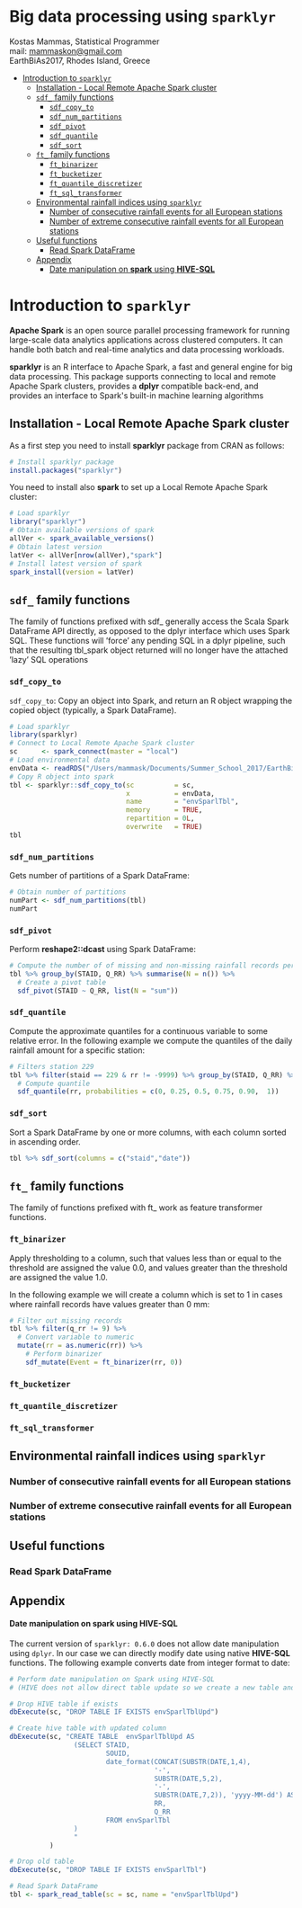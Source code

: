 Big data processing using `sparklyr` <br>
================
Kostas Mammas, Statistical Programmer <br> mail: <mammaskon@gmail.com> <br>
EarthBiAs2017, Rhodes Island, Greece

-   [Introduction to `sparklyr`](#introduction-to-sparklyr)
    -   [Installation - Local Remote Apache Spark cluster](#installation---local-remote-apache-spark-cluster)
    -   [`sdf_` family functions](#sdf_-family-functions)
        -   [`sdf_copy_to`](#sdf_copy_to)
        -   [`sdf_num_partitions`](#sdf_num_partitions)
        -   [`sdf_pivot`](#sdf_pivot)
        -   [`sdf_quantile`](#sdf_quantile)
        -   [`sdf_sort`](#sdf_sort)
    -   [`ft_` family functions](#ft_-family-functions)
        -   [`ft_binarizer`](#ft_binarizer)
        -   [`ft_bucketizer`](#ft_bucketizer)
        -   [`ft_quantile_discretizer`](#ft_quantile_discretizer)
        -   [`ft_sql_transformer`](#ft_sql_transformer)
    -   [Environmental rainfall indices using `sparklyr`](#environmental-rainfall-indices-using-sparklyr)
        -   [Number of consecutive rainfall events for all European stations](#number-of-consecutive-rainfall-events-for-all-european-stations)
        -   [Number of extreme consecutive rainfall events for all European stations](#number-of-extreme-consecutive-rainfall-events-for-all-european-stations)
    -   [Useful functions](#useful-functions)
        -   [Read Spark DataFrame](#read-spark-dataframe)
    -   [Appendix](#appendix)
        -   [Date manipulation on **spark** using **HIVE-SQL**](#date-manipulation-on-spark-using-hive-sql)

Introduction to `sparklyr`
==========================

**Apache Spark** is an open source parallel processing framework for running large-scale data analytics applications across clustered computers. It can handle both batch and real-time analytics and data processing workloads.

**sparklyr** is an R interface to Apache Spark, a fast and general engine for big data processing. This package supports connecting to local and remote Apache Spark clusters, provides a **dplyr** compatible back-end, and provides an interface to Spark's built-in machine learning algorithms

Installation - Local Remote Apache Spark cluster
------------------------------------------------

As a first step you need to install **sparklyr** package from CRAN as follows:

``` r
# Install sparklyr package
install.packages("sparklyr")
```

You need to install also **spark** to set up a Local Remote Apache Spark cluster:

``` r
# Load sparklyr
library("sparklyr")
# Obtain available versions of spark
allVer <- spark_available_versions()
# Obtain latest version
latVer <- allVer[nrow(allVer),"spark"]
# Install latest version of spark
spark_install(version = latVer)
```

`sdf_` family functions
-----------------------

The family of functions prefixed with sdf\_ generally access the Scala Spark DataFrame API directly, as opposed to the dplyr interface which uses Spark SQL. These functions will ’force’ any pending SQL in a dplyr pipeline, such that the resulting tbl\_spark object returned will no longer have the attached ’lazy’ SQL operations

### `sdf_copy_to`

`sdf_copy_to`: Copy an object into Spark, and return an R object wrapping the copied object (typically, a Spark DataFrame).

``` r
# Load sparklyr
library(sparklyr)
# Connect to Local Remote Apache Spark cluster
sc      <- spark_connect(master = "local")
# Load environmental data
envData <- readRDS("/Users/mammask/Documents/Summer_School_2017/EarthBiAs2017/data/spanishPrecipRecords.RDS")
# Copy R object into spark
tbl <- sparklyr::sdf_copy_to(sc          = sc,
                             x           = envData,
                             name        = "envSparlTbl",
                             memory      = TRUE,
                             repartition = 0L,
                             overwrite   = TRUE)
tbl
```

### `sdf_num_partitions`

Gets number of partitions of a Spark DataFrame:

``` r
# Obtain number of partitions
numPart <- sdf_num_partitions(tbl)
numPart
```

### `sdf_pivot`

Perform **reshape2::dcast** using Spark DataFrame:

``` r
# Compute the number of of missing and non-missing rainfall records per station
tbl %>% group_by(STAID, Q_RR) %>% summarise(N = n()) %>%
  # Create a pivot table
  sdf_pivot(STAID ~ Q_RR, list(N = "sum"))
```

### `sdf_quantile`

Compute the approximate quantiles for a continuous variable to some relative error. In the following example we compute the quantiles of the daily rainfall amount for a specific station:

``` r
# Filters station 229
tbl %>% filter(staid == 229 & rr != -9999) %>% group_by(STAID, Q_RR) %>%
  # Compute quantile
  sdf_quantile(rr, probabilities = c(0, 0.25, 0.5, 0.75, 0.90,  1))
```

### `sdf_sort`

Sort a Spark DataFrame by one or more columns, with each column sorted in ascending order.

``` r
tbl %>% sdf_sort(columns = c("staid","date"))
```

`ft_` family functions
----------------------

The family of functions prefixed with ft\_ work as feature transformer functions.

### `ft_binarizer`

Apply thresholding to a column, such that values less than or equal to the threshold are assigned the value 0.0, and values greater than the threshold are assigned the value 1.0.

In the following example we will create a column which is set to 1 in cases where rainfall records have values greater than 0 mm:

``` r
# Filter out missing records
tbl %>% filter(q_rr != 9) %>% 
  # Convert variable to numeric
  mutate(rr = as.numeric(rr)) %>%
    # Perform binarizer
    sdf_mutate(Event = ft_binarizer(rr, 0))
```

### `ft_bucketizer`

### `ft_quantile_discretizer`

### `ft_sql_transformer`

Environmental rainfall indices using `sparklyr`
-----------------------------------------------

### Number of consecutive rainfall events for all European stations

### Number of extreme consecutive rainfall events for all European stations

Useful functions
----------------

### Read Spark DataFrame

Appendix
--------

#### Date manipulation on **spark** using **HIVE-SQL**

The current version of `sparklyr: 0.6.0` does not allow date manipulation using `dplyr`. In our case we can directly modify date using native **HIVE-SQL** functions. The following example converts date from integer format to date:

``` r
# Perform date manipulation on Spark using HIVE-SQL 
# (HIVE does not allow direct table update so we create a new table and drop the old one)

# Drop HIVE table if exists
dbExecute(sc, "DROP TABLE IF EXISTS envSparlTblUpd")

# Create hive table with updated column
dbExecute(sc, "CREATE TABLE  envSparlTblUpd AS
                (SELECT STAID,
                        SOUID,
                        date_format(CONCAT(SUBSTR(DATE,1,4),
                                    '-',
                                    SUBSTR(DATE,5,2),
                                    '-',
                                    SUBSTR(DATE,7,2)), 'yyyy-MM-dd') AS DATE,
                                    RR,
                                    Q_RR
                        FROM envSparlTbl
                )
                "
          )

# Drop old table
dbExecute(sc, "DROP TABLE IF EXISTS envSparlTbl")

# Read Spark DataFrame
tbl <- spark_read_table(sc = sc, name = "envSparlTblUpd")
```
